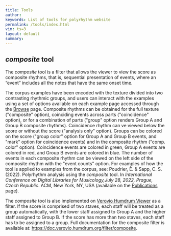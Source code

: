 ```yaml
---
title: Tools
author: 
keywords: List of tools for polyrhythm website
permalink: /tools/index.html
vim: ts=3
layout: default
summary: 
---
```


## <i>composite</i> tool

The <i>composite</i> tool is a filter that allows the viewer to view the score as composite rhythms, that is, sequential presentation of events, where an “event” includes all the notes that have the same onset time. 

The corpus examples have been encoded with the texture divided into two contrasting rhythmic groups, and users can interact with the examples using a set of options available on each example page accessed through the <a href="https://polyrhythm.humdrum.org/browse">Browse</a> page. Composite rhythms can be obtained for the full texture ("composite" option), coinciding events across parts ("coincidence" option), or for a combination of parts ("group" option renders Group A and Group B composite rhythms). Coincidence rhythm can ve viewed below the score or without the score ("analysis only" option). Groups can be colored on the score ("group color" option for Group A and Group B events, and "mark" option for coincidence events) and in the composite rhythm ("comp. color" option). Coincidence events are colored in green, Group A events are colored in red, and Group B events are colored in blue. The number of events in each composite rhythm can be viewed on the left side of the composite rhythm with the "event counts" option. For examples of how the tool is applied to examples from the corpus, see: Poudrier, È. & Sapp, C. S. (2022). Polyrhythm analysis using the <i>composite</i> tool. In <i>International Conference on Digital Libraries for Musicology,July 28, 2022, Prague, Czech Republic</i>. ACM, New York, NY, USA (available on the <a href="https://polyrhythm.humdrum.org/publications">Publications</a> page).

The <i>composite</i> tool is also implemented on <a href="https://verovio.humdrum.org">Verovio Humdrum Viewer</a> as a filter. If the score is comprised of two staves, each staff will be treated as a group automatically, with the lower staff assigned to Group A and the higher staff assigned to Group B. If the score has more than two staves, each staff has to be assigned to a group.  Full documentation for the composite filter is available at: <a href="https://doc.verovio.humdrum.org/filter/composite">https://doc.verovio.humdrum.org/filter/composite</a>.

